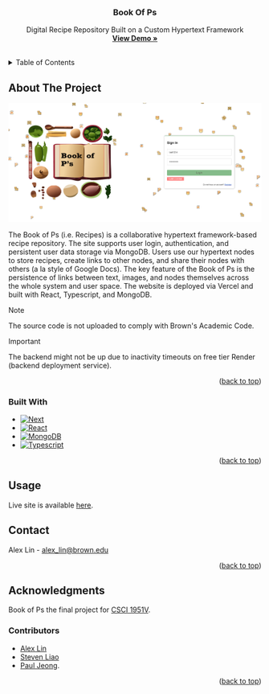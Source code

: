 <!-- Improved compatibility of back to top link: See: https://github.com/othneildrew/Best-README-Template/pull/73 -->

<a name="readme-top"></a>

<!--
*** Thanks for checking out the Best-README-Template. If you have a suggestion
*** that would make this better, please fork the repo and create a pull request
*** or simply open an issue with the tag "enhancement".
*** Don't forget to give the project a star!
*** Thanks again! Now go create something AMAZING! :D
-->

<!-- PROJECT SHIELDS -->
<!--
*** I'm using markdown "reference style" links for readability.
*** Reference links are enclosed in brackets [ ] instead of parentheses ( ).
*** See the bottom of this document for the declaration of the reference variables
*** for contributors-url, forks-url, etc. This is an optional, concise syntax you may use.
*** https://www.markdownguide.org/basic-syntax/#reference-style-links
-->

<!-- PROJECT LOGO -->
<br />
<div align="center">
  <h3 align="center">Book Of Ps</h3>

  <p align="center">
    Digital Recipe Repository Built on a Custom Hypertext Framework
    <br />
    <a href="https://youtu.be/06mUj7hBhy0"><strong>View Demo »</strong></a>
    <br />
    <br />
  </p>
</div>

<!-- TABLE OF CONTENTS -->
<details>
  <summary>Table of Contents</summary>
  <ol>
    <li>
      <a href="#about-the-project">About The Project</a>
      <ul>
        <li><a href="#built-with">Built With</a></li>
      </ul>
    </li>
    <li><a href="#usage">Usage</a></li>
    <li><a href="#contact">Contact</a></li>
    <li><a href="#acknowledgments">Acknowledgments</a></li>
  </ol>
</details>

<!-- ABOUT THE PROJECT -->

## About The Project

 <img src="images/login.PNG" alt="Logo">

The Book of Ps (i.e. Recipes) is a collaborative hypertext framework-based recipe repository. The site supports user login, authentication, and persistent user data storage via MongoDB. Users use our hypertext nodes to store recipes, create links to other nodes, and share their nodes with others (a la style of Google Docs). The key feature of the Book of Ps is the persistence of links between text, images, and nodes themselves across the whole system and user space. The website is deployed via Vercel and built with React, Typescript, and MongoDB.

> [!NOTE]
> The source code is not uploaded to comply with Brown's Academic Code.

> [!IMPORTANT]
> The backend might not be up due to inactivity timeouts on free tier Render (backend deployment service).

<p align="right">(<a href="#readme-top">back to top</a>)</p>

### Built With

- [![Next][Next.js]][Next-url]
- [![React][React.js]][React-url]
- [![MongoDB][MongoDB]][MongoDB-url]
- [![Typescript][Typescript]][Typescript-url]

<p align="right">(<a href="#readme-top">back to top</a>)</p>

<!-- USAGE EXAMPLES -->

## Usage

Live site is available [here](https://bookofrecipes.vercel.app/login).

<!-- CONTACT -->

## Contact

Alex Lin - alex_lin@brown.edu

<p align="right">(<a href="#readme-top">back to top</a>)</p>

<!-- ACKNOWLEDGMENTS -->

## Acknowledgments

Book of Ps the final project for [CSCI 1951V](https://cs1951v-2023.vercel.app/).

### Contributors

- [Alex Lin](https://github.com/alex-lin64)
- [Steven Liao](https://github.com/sliao2025)
- [Paul Jeong](https://github.com/pauljeong333).

<p align="right">(<a href="#readme-top">back to top</a>)</p>

<!-- MARKDOWN LINKS & IMAGES -->
<!-- https://www.markdownguide.org/basic-syntax/#reference-style-links -->

[product-screenshot]: images/screenshot.png
[Next.js]: https://img.shields.io/badge/next.js-000000?style=for-the-badge&logo=nextdotjs&logoColor=white
[Next-url]: https://nextjs.org/
[React.js]: https://img.shields.io/badge/React-20232A?style=for-the-badge&logo=react&logoColor=61DAFB
[React-url]: https://reactjs.org/
[MongoDB]: https://img.shields.io/badge/-MongoDB-05122A?style=flat&logo=mongodb
[MongoDB-url]: https://www.mongodb.com/
[Typescript]: https://shields.io/badge/TypeScript-3178C6?logo=TypeScript&logoColor=FFF&style=flat-square
[Typescript-url]: https://www.typescriptlang.org/
